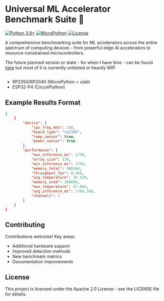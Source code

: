 # Universal ML Accelerator Benchmark Suite 🚀

[![Python 3.9+](https://img.shields.io/badge/python-3.9+-blue.svg)](https://www.python.org/downloads/)
[![MicroPython](https://img.shields.io/badge/micropython-1.19+-yellow.svg)](https://micropython.org/)
[![License](https://img.shields.io/badge/License-Apache%202.0-blue.svg)](https://opensource.org/licenses/Apache-2.0)

A comprehensive benchmarking suite for ML accelerators across the entire spectrum of computing devices - from powerful edge AI accelerators to resource-constrained microcontrollers.

The future planned version or state - for when I have time - can be found [here](https://github.com/platima/ml-accelerator-benchmark/tree/future-development) but most of it is currently untested or heavily WIP.

## 
- RP2350/RP2040 (MicroPython + ulab)
- ESP32-P4 (CircuitPython)

## Example Results Format
```json
{
    {
        "device": {
            "cpu_freq_mhz": 150,
            "board_type": "rp2350",
            "temp_sensor": true,
            "power_sensor": true
        },
        "performance": {
            "max_inference_ms": 1770,
            "array_size": 134,
            "min_inference_ms": 1759,
            "memory_total": 480160,
            "throughput_fps": 0.568,
            "avg_temperature": 26.529,
            "memory_used": 288096,
            "max_temperature": 27.044,
            "avg_inference_ms": 1760.100,
            "channels": 3
        }
    }
}
```

## Contributing

Contributions welcome! Key areas:
- Additional hardware support
- Improved detection methods
- New benchmark metrics
- Documentation improvements

## License

This project is licensed under the Apache 2.0 License - see the LICENSE file for details.
